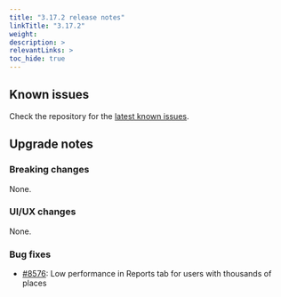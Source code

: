 ```yaml
---
title: "3.17.2 release notes"
linkTitle: "3.17.2"
weight:
description: >
relevantLinks: >
toc_hide: true
---
```


## Known issues

Check the repository for the [latest known issues](https://github.com/medic/cht-core/issues?q=is%3Aissue+label%3A%22Affects%3A+3.17.2%22).

## Upgrade notes

### Breaking changes

None.

### UI/UX changes

None.

### Bug fixes

- [#8576](https://github.com/medic/cht-core/issues/8576): Low performance in Reports tab for users with thousands of places
